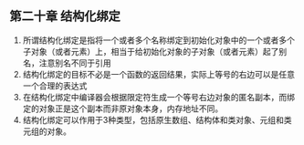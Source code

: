 ## 第二十章 结构化绑定

1. 所谓结构化绑定是指将一个或者多个名称绑定到初始化对象中的一个或者多个子对象（或者元素）上，相当于给初始化对象的子对象（或者元素）起了别名，注意别名不同于引用
2. 结构化绑定的目标不必是一个函数的返回结果，实际上等号的右边可以是任意一个合理的表达式
3. 在结构化绑定中编译器会根据限定符生成一个等号右边对象的匿名副本，而绑定的对象正是这个副本而非原对象本身，内存地址不同。
4. 结构化绑定可以作用于3种类型，包括原生数组、结构体和类对象、元组和类元组的对象。
